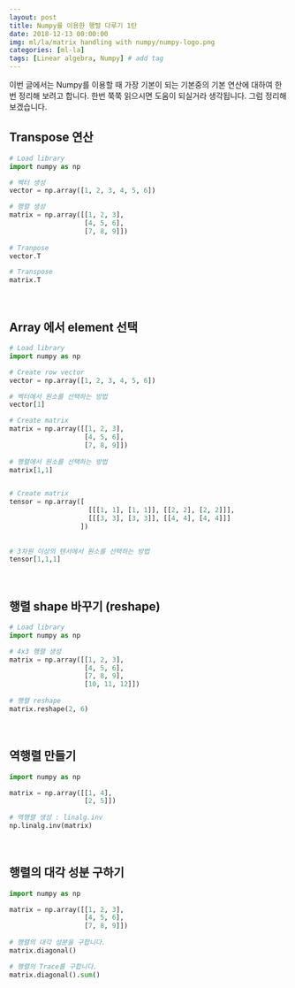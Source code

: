 ```yaml
---
layout: post
title: Numpy를 이용한 행렬 다루기 1탄
date: 2018-12-13 00:00:00
img: ml/la/matrix handling with numpy/numpy-logo.png
categories: [ml-la] 
tags: [Linear algebra, Numpy] # add tag
---
```

 
이번 글에서는 Numpy를 이용할 때 가장 기본이 되는 기본중의 기본 연산에 대하여 한번 정리해 보려고 합니다.
한번 쭉쭉 읽으시면 도움이 되실거라 생각됩니다. 그럼 정리해 보겠습니다.

## Transpose 연산

```python
# Load library
import numpy as np

# 벡터 생성
vector = np.array([1, 2, 3, 4, 5, 6])

# 행렬 생성
matrix = np.array([[1, 2, 3],
                   [4, 5, 6],
                   [7, 8, 9]])
                   
# Tranpose 
vector.T                   

# Transpose 
matrix.T
```

<br>

## Array 에서 element 선택

```python
# Load library
import numpy as np

# Create row vector
vector = np.array([1, 2, 3, 4, 5, 6])

# 벡터에서 원소를 선택하는 방법
vector[1]

# Create matrix
matrix = np.array([[1, 2, 3],
                   [4, 5, 6],
                   [7, 8, 9]])
                   
# 행렬에서 원소를 선택하는 방법
matrix[1,1]


# Create matrix
tensor = np.array([
                    [[[1, 1], [1, 1]], [[2, 2], [2, 2]]],
                    [[[3, 3], [3, 3]], [[4, 4], [4, 4]]]
                  ])
                  
                  
# 3차원 이상의 텐서에서 원소를 선택하는 방법
tensor[1,1,1]

```

<br>

## 행렬 shape 바꾸기 (reshape)

```python
# Load library
import numpy as np

# 4x3 행렬 생성
matrix = np.array([[1, 2, 3],
                   [4, 5, 6],
                   [7, 8, 9],
                   [10, 11, 12]])
                   
# 행렬 reshape
matrix.reshape(2, 6)
```

<br>

## 역행렬 만들기

```python
import numpy as np

matrix = np.array([[1, 4],
                   [2, 5]])
                   
# 역행렬 생성 : linalg.inv
np.linalg.inv(matrix)

```

<br>

## 행렬의 대각 성분 구하기

```python
import numpy as np

matrix = np.array([[1, 2, 3],
                   [4, 5, 6],
                   [7, 8, 9]])
                   
# 행렬의 대각 성분을 구합니다.
matrix.diagonal()

# 행렬의 Trace를 구합니다.
matrix.diagonal().sum()

```